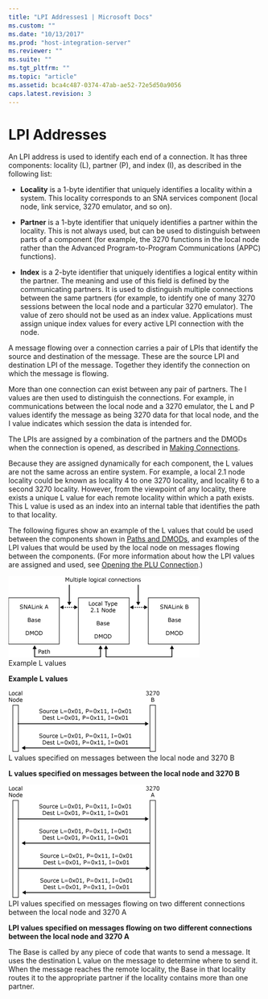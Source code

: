 ```yaml
---
title: "LPI Addresses1 | Microsoft Docs"
ms.custom: ""
ms.date: "10/13/2017"
ms.prod: "host-integration-server"
ms.reviewer: ""
ms.suite: ""
ms.tgt_pltfrm: ""
ms.topic: "article"
ms.assetid: bca4c487-0374-47ab-ae52-72e5d50a9056
caps.latest.revision: 3
---
```

# LPI Addresses
An LPI address is used to identify each end of a connection. It has three components: locality (L), partner (P), and index (I), as described in the following list:  
  
-   **Locality** is a 1-byte identifier that uniquely identifies a locality within a system. This locality corresponds to an SNA services component (local node, link service, 3270 emulator, and so on).  
  
-   **Partner** is a 1-byte identifier that uniquely identifies a partner within the locality. This is not always used, but can be used to distinguish between parts of a component (for example, the 3270 functions in the local node rather than the Advanced Program-to-Program Communications (APPC) functions).  
  
-   **Index** is a 2-byte identifier that uniquely identifies a logical entity within the partner. The meaning and use of this field is defined by the communicating partners. It is used to distinguish multiple connections between the same partners (for example, to identify one of many 3270 sessions between the local node and a particular 3270 emulator). The value of zero should not be used as an index value. Applications must assign unique index values for every active LPI connection with the node.  
  
 A message flowing over a connection carries a pair of LPIs that identify the source and destination of the message. These are the source LPI and destination LPI of the message. Together they identify the connection on which the message is flowing.  
  
 More than one connection can exist between any pair of partners. The I values are then used to distinguish the connections. For example, in communications between the local node and a 3270 emulator, the L and P values identify the message as being 3270 data for that local node, and the I value indicates which session the data is intended for.  
  
 The LPIs are assigned by a combination of the partners and the DMODs when the connection is opened, as described in [Making Connections](../core/making-connections.md).  
  
 Because they are assigned dynamically for each component, the L values are not the same across an entire system. For example, a local 2.1 node locality could be known as locality 4 to one 3270 locality, and locality 6 to a second 3270 locality. However, from the viewpoint of any locality, there exists a unique L value for each remote locality within which a path exists. This L value is used as an index into an internal table that identifies the path to that locality.  
  
 The following figures show an example of the L values that could be used between the components shown in [Paths and DMODs](../core/paths-and-dmods.md), and examples of the LPI values that would be used by the local node on messages flowing between the components. (For more information about how the LPI values are assigned and used, see [Opening the PLU Connection](../core/opening-the-plu-connection.md).)  
  
 ![](../core/media/his-32701d.gif "his_32701d")  
Example L values  
  
 **Example L values**  
  
 ![](../core/media/his-32701e.gif "his_32701e")  
L values specified on messages between the local node and 3270 B  
  
 **L values specified on messages between the local node and 3270 B**  
  
 ![](../core/media/his-32701f.gif "his_32701f")  
LPI values specified on messages flowing on two different connections between the local node and 3270 A  
  
 **LPI values specified on messages flowing on two different connections between the local node and 3270 A**  
  
 The Base is called by any piece of code that wants to send a message. It uses the destination L value on the message to determine where to send it. When the message reaches the remote locality, the Base in that locality routes it to the appropriate partner if the locality contains more than one partner.